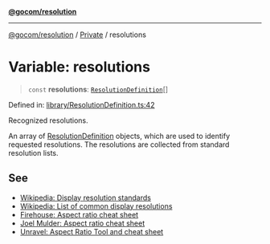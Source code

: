 [**@gocom/resolution**](../README.md)

***

[@gocom/resolution](../README.md) / [Private](Private.md) / resolutions

# Variable: resolutions

> `const` **resolutions**: [`ResolutionDefinition`](../Types/Private.ResolutionDefinition.md)[]

Defined in: [library/ResolutionDefinition.ts:42](https://github.com/gocom/resolution/blob/fbba44585a7fc140777949eab3a6d853e25d42f9/src/library/ResolutionDefinition.ts#L42)

Recognized resolutions.

An array of [ResolutionDefinition](../Types/Private.ResolutionDefinition.md) objects, which are used to identify requested resolutions. The resolutions
are collected from standard resolution lists.

## See

 - [Wikipedia: Display resolution standards](https://en.wikipedia.org/wiki/Display_resolution_standards)
 - [Wikipedia: List of common display resolutions](https://en.wikipedia.org/wiki/List_of_common_display_resolutions)
 - [Firehouse: Aspect ratio cheat sheet](https://www.wearethefirehouse.com/aspect-ratio-cheat-sheet)
 - [Joel Mulder: Aspect ratio cheat sheet](https://www.mdmcinematics.com/aspectratio)
 - [Unravel: Aspect Ratio Tool and cheat sheet](https://www.unravel.com.au/aspect-ratio-cheat-sheet)
